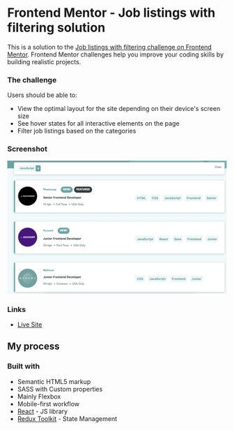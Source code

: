 # Frontend Mentor - Job listings with filtering solution

This is a solution to the [Job listings with filtering challenge on Frontend Mentor](https://www.frontendmentor.io/challenges/job-listings-with-filtering-ivstIPCt). Frontend Mentor challenges help you improve your coding skills by building realistic projects.

### The challenge

Users should be able to:

- View the optimal layout for the site depending on their device's screen size
- See hover states for all interactive elements on the page
- Filter job listings based on the categories

### Screenshot

![](./public/images/screenshot.png)

### Links

- [Live Site](https://mellifluous-lokum-4573ca.netlify.app/)

## My process

### Built with

- Semantic HTML5 markup
- SASS with Custom properties
- Mainly Flexbox
- Mobile-first workflow
- [React](https://reactjs.org/) - JS library
- [Redux Toolkit](https://redux-toolkit.js.org/) - State Management
